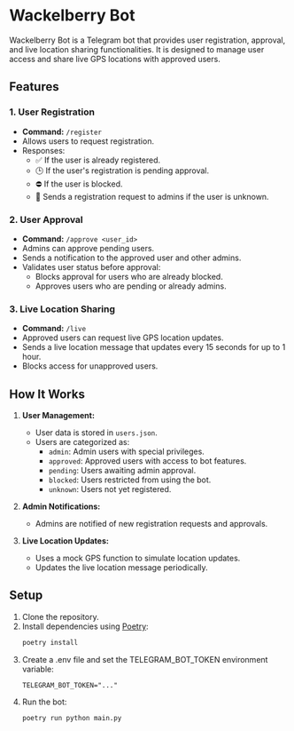 # Wackelberry Bot

Wackelberry Bot is a Telegram bot that provides user registration, approval, and live location sharing functionalities. It is designed to manage user access and share live GPS locations with approved users.

## Features

### 1. User Registration
- **Command:** `/register`
- Allows users to request registration.
- Responses:
  - ✅ If the user is already registered.
  - 🕒 If the user's registration is pending approval.
  - ⛔ If the user is blocked.
  - 📨 Sends a registration request to admins if the user is unknown.

### 2. User Approval
- **Command:** `/approve <user_id>`
- Admins can approve pending users.
- Sends a notification to the approved user and other admins.
- Validates user status before approval:
  - Blocks approval for users who are already blocked.
  - Approves users who are pending or already admins.

### 3. Live Location Sharing
- **Command:** `/live`
- Approved users can request live GPS location updates.
- Sends a live location message that updates every 15 seconds for up to 1 hour.
- Blocks access for unapproved users.

## How It Works

1. **User Management:**
   - User data is stored in `users.json`.
   - Users are categorized as:
     - `admin`: Admin users with special privileges.
     - `approved`: Approved users with access to bot features.
     - `pending`: Users awaiting admin approval.
     - `blocked`: Users restricted from using the bot.
     - `unknown`: Users not yet registered.

2. **Admin Notifications:**
   - Admins are notified of new registration requests and approvals.

3. **Live Location Updates:**
   - Uses a mock GPS function to simulate location updates.
   - Updates the live location message periodically.

## Setup

1. Clone the repository.
2. Install dependencies using [Poetry](https://python-poetry.org/):
   ```bash
   poetry install
   ```
3. Create a .env file and set the TELEGRAM_BOT_TOKEN environment variable:
   ```
   TELEGRAM_BOT_TOKEN="..."
   ```
4. Run the bot:
    ```bash
    poetry run python main.py
    ```
